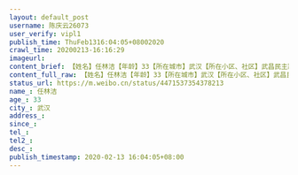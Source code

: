 ```yaml
---
layout: default_post
username: 陈庆云26073
user_verify: vipl1
publish_time: ThuFeb1316:04:05+08002020
crawl_time: 20200213-16:16:29
imageurl: 
content_brief: 【姓名】任林洁【年龄】33【所在城市】武汉【所在小区、社区】武昌民主路社症状：低烧，检测阳性所在街道或社区：民主路社区【患病时间】2月12号【联系方式】●●●，●●●症状：父亲2月8号检测患上非典型性肺炎，后被收入隔离点，现在高烧不退。由于居家隔离他不幸传染了姑娘—任林 ...全文
content_full_raw: 【姓名】任林洁【年龄】33【所在城市】武汉【所在小区、社区】武昌民主路社症状：低烧，检测阳性所在街道或社区：民主路社区【患病时间】2月12号【联系方式】●●●，●●●症状：父亲2月8号检测患上非典型性肺炎，后被收入隔离点，现在高烧不退。由于居家隔离他不幸传染了姑娘—任林洁。任林洁于2月12号开始低烧，到武汉人民医院检查。ct结果双肺感染。检测为阳性，通知社区要等到。无法入住隔离点，在家隔离，为防止交叉感染，目前在街上游荡。家里还有三岁孩子。一家人四挤在50多平米房子里。为了不危害社会，保护家人。请救救他们吧。地址是武昌区荆南街35号302电话:●●●，●●●【所在小区、社区】【患病时间】【联系方式】【其他紧急联系人】【病情描述】
status_url: https://m.weibo.cn/status/4471537354378213
name_: 任林洁
age_: 33
city_: 武汉
address_: 
since_: 
tel_: 
tel2_: 
desc_: 
publish_timestamp: 2020-02-13 16:04:05+08:00
---
```

